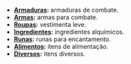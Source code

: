 <!-- TITLE: Itens -->
<!-- SUBTITLE: Itens disponíveis em sistema -->

- **[Armaduras](/itens/armaduras):** armaduras de combate.
- **[Armas](/itens/armas):** armas para combate.
- **[Roupas](/itens/roupas):** vestimenta leve.
- **[Ingredientes](/itens/ingredientes):** ingredientes alquímicos.
- **[Runas](/itens/runas):** runas para encantamento.
- **[Alimentos](/itens/alimentos):** itens de alimentação.
- **[Diversos](/itens/diversos):** itens diversos.